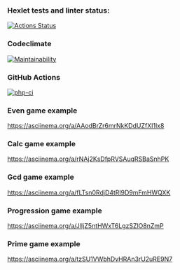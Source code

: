 ### Hexlet tests and linter status:
[![Actions Status](https://github.com/bfd77/php-project-lvl1/workflows/hexlet-check/badge.svg)](https://github.com/bfd77/php-project-lvl1/actions)

### Codeclimate
[![Maintainability](https://api.codeclimate.com/v1/badges/a99a88d28ad37a79dbf6/maintainability)](https://codeclimate.com/github/codeclimate/codeclimate/maintainability)

### GitHub Actions
[![php-ci](https://github.com/bfd77/php-project-lvl1/actions/workflows/my-check.yml/badge.svg)](https://github.com/bfd77/php-project-lvl1/actions/workflows/my-check.yml)

### Even game example

https://asciinema.org/a/AAodBrZr6mrNkKDdUZfXI1lx8

### Calc game example

https://asciinema.org/a/rNAj2KsDfpRVSAuqRSBaSnhPK

### Gcd game example

https://asciinema.org/a/fLTsn0RdjD4tRl9D9mFmHWQXK

### Progression game example

https://asciinema.org/a/JlIjZ5ntHWxT6LgzSZlO8nZmP

### Prime game example

https://asciinema.org/a/tzSU1VWbhDvHRAn3rU2uRE9N7